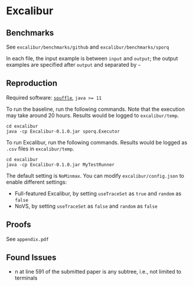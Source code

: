 # Excalibur

## Benchmarks
See `excalibur/benchmarks/github` and `excalibur/benchmarks/sporq`

In each file,
the input example is between `input` and `output`;
the output examples are specified after `output` and separated by `~`

## Reproduction

Required software: [`souffle`](https://souffle-lang.github.io/install), `java >= 11`

To run the baseline, run the following commands. Note that the execution may take around 20 hours. Results would be logged to `excalibur/temp`.
```
cd excalibur
java -cp Excalibur-0.1.0.jar sporq.Executor
```

To run Excalibur, run the following commands. Results would be logged as `.csv` files in `excalibur/temp`.
```
cd excalibur
java -cp Excalibur-0.1.0.jar MyTestRunner
```

The default setting is `NoMinmax`. You can modify `excalibur/config.json` to enable different settings:
* Full-featured Excalibur, by setting `useTraceSet` as `true` and `random` as `false`
* NoVS, by setting  `useTraceSet` as `false` and `random` as `false`

## Proofs
See `appendix.pdf`

## Found Issues
* n at line 591 of the submitted paper is any subtree, i.e., not limited to terminals
